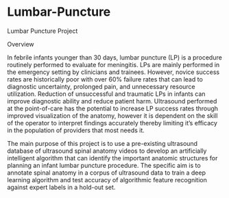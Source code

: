 # Lumbar-Puncture
Lumbar Puncture Project


Overview

In febrile infants younger than 30 days, lumbar puncture (LP) is a procedure routinely performed to evaluate for meningitis. LPs are mainly performed in the emergency setting by clinicians and trainees. However, novice success rates are historically poor with over 60% failure rates that can lead to diagnostic uncertainty, prolonged pain, and unnecessary resource utilization. Reduction of unsuccessful and traumatic LPs in infants can improve diagnostic ability and reduce patient harm. Ultrasound performed at the point-of-care has the potential to increase LP success rates through improved visualization of the anatomy, however it is dependent on the skill of the operator to interpret findings accurately thereby limiting it’s efficacy in the population of providers that most needs it.

The main purpose of this project is to use a pre-existing ultrasound database of ultrasound spinal anatomy videos to develop an artificially intelligent algorithm that can identify the important anatomic structures for planning an infant lumbar puncture procedure.
The specific aim is to annotate spinal anatomy in a corpus of ultrasound data to train a deep learning algorithm and test accuracy of algorithmic feature recognition against expert labels in a hold-out set.


